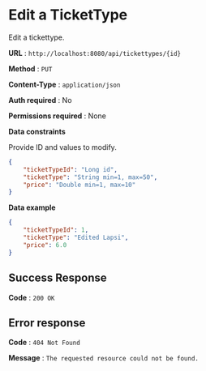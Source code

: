 # Edit a TicketType

Edit a tickettype.

**URL** : `http://localhost:8080/api/tickettypes/{id}`

**Method** : `PUT`

**Content-Type** : `application/json`

**Auth required** : No

**Permissions required** : None 

**Data constraints**

Provide ID and values to modify.

```json
{
	"ticketTypeId": "Long id",
    "ticketType": "String min=1, max=50",
    "price": "Double min=1, max=10"
}
```

**Data example**

```json
{
    "ticketTypeId": 1,
    "ticketType": "Edited Lapsi",
    "price": 6.0
}
```

## Success Response

**Code** : `200 OK`

## Error response  

**Code** : `404 Not Found`  

**Message** : `The requested resource could not be found.`
